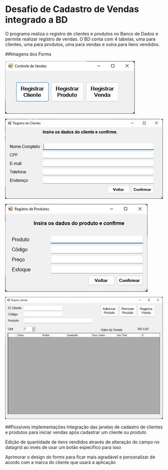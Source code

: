 # Desafio de Cadastro de Vendas integrado a BD

O programa realiza o registro de clientes e produtos no Banco de Dados e permite realizar registro de vendas. 
O BD conta com 4 tabelas, uma para clientes, uma para produtos, uma para vendas e outra para itens vendidos.

##Imagens dos Forms

![Inicio](https://github.com/AlanDCap/AcademiaDotNetAtos-Atividades/blob/main/desafio_RegistroVendasComBD/ImagensdoForm/inicio.png)

![Registro de Clientes](https://github.com/AlanDCap/AcademiaDotNetAtos-Atividades/blob/main/desafio_RegistroVendasComBD/ImagensdoForm/registrocliente.png)

![Registro de Produto](https://github.com/AlanDCap/AcademiaDotNetAtos-Atividades/blob/main/desafio_RegistroVendasComBD/ImagensdoForm/registroproduto.png)

![Registro de Vendas](https://github.com/AlanDCap/AcademiaDotNetAtos-Atividades/blob/main/desafio_RegistroVendasComBD/ImagensdoForm/registrovendas.png)

##Possíveis implementações
Integração das janelas de cadastro de clientes e produtos para iniciar vendas após cadastrar um cliente ou produto

Edição de quantidade de itens vendidos através de alteração do campo no datagrid ao invés de usar um botão específico para isso

Aprimorar o design do forms para ficar mais agradável e personalizar de acordo com a marca do cliente que usará a aplicação
